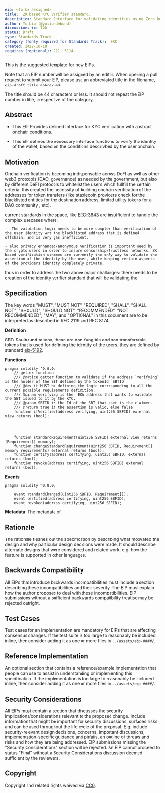 ```yaml
---
eip: <to be assigned>
title:  ZK based KYC verifier standard. 
description: Standard Interface for validating identities using Zero knowledge proofs
author: Yu Liu (@yuliu-debond)
discussions-to: TBD
status: Draft
type: Standards Track
category (*only required for Standards Track):  ERC
created: 2022-10-18
requires (*optional): 721, 5114.
---
```


This is the suggested template for new EIPs.

Note that an EIP number will be assigned by an editor. When opening a pull request to submit your EIP, please use an abbreviated title in the filename, `eip-draft_title_abbrev.md`.

The title should be 44 characters or less. It should not repeat the EIP number in title, irrespective of the category. 

## Abstract

- This EIP Provides defined interface for KYC verification with abstract onchain conditions.

- This EIP defines the necessary interface functions to verify the identity of the wallet, based on the conditions descrivbed by the user onchain.

## Motivation
Onchain verification is becoming indispensable across DeFI as well as other web3 protocols (DAO, governance) as needed by the government, but also by different DeFI protocols to whitelist the users which fullfill the certain criteria. this created the necessity of building onchain verification of the addresses for token transfers (like stablecoin providers check for the blacklisted entities for the destination address, limited utility tokens for a DAO community , etc). 


current standards in the space, like [ERC-3643](./eip-3643.md) are insufficient to handle the complex usecases where: 

    -  The validation logic needs to be more complex than verification of the user identity wrt the blacklisted address that is defined offchain, and is very gas inefficient. 

    - also privacy enhanced/anonymous verification is important need by the crypto users in order to insure censorship/trustless networks. ZK based verification schemes are currently the only way to validate the assertion of the identity by the user, while keeping certain aspects of the providers identity completely private.

thus in order to address the two above major challanges: there needs to be creation of the identity verifier standard that will be validating the 


   

## Specification
The key words "MUST", "MUST NOT", "REQUIRED", "SHALL", "SHALL NOT", "SHOULD", "SHOULD NOT", "RECOMMENDED", "NOT RECOMMENDED", "MAY", and "OPTIONAL" in this document are to be interpreted as described in RFC 2119 and RFC 8174.

**Definition**

SBT: Soulbound tokens, these are non-fungible and non transferrable tokens that is used for defining the identity of the users. they are defined by standard [eip-5192](./eip-5192.md).

**Functions**

```solidity
pragma solidity ^0.8.0;
    // getter function 
    /// @notice getter function to validate if the address `verifying` is the holder of the SBT defined by the tokenId `SBTID`
    /// @dev it MUST be defining the logic corresponding to all the current possible requirements definition.
    /// @param verifying is the  EOA address that wants to validate the SBT issued to it by the KYC. 
    /// @param SBTID is the Id of the SBT that user is the claimer.
    /// @return true if the assertion is valid, else false
    function ifVerified(address verifying, uint256 SBFID) external view returns (bool);




    function standardRequirement(uint256 SBFID) external view returns (Requirement[] memory);
    function changeStandardRequirement(uint256 SBFID, Requirement[] memory requirements) external returns (bool);
    function certify(address certifying, uint256 SBFID) external returns (bool);
    function revoke(address certifying, uint256 SBFID) external returns (bool);
```

**Events**

```solidity
pragma solidity ^0.8.0;

    event standardChanged(uint256 SBFID, Requirement[]);   
    event certified(address certifying, uint256 SBFID);
    event revoked(address certifying, uint256 SBFID);
```

**Metadata**:
The metadata of 







## Rationale
The rationale fleshes out the specification by describing what motivated the design and why particular design decisions were made. It should describe alternate designs that were considered and related work, e.g. how the feature is supported in other languages.

## Backwards Compatibility
All EIPs that introduce backwards incompatibilities must include a section describing these incompatibilities and their severity. The EIP must explain how the author proposes to deal with these incompatibilities. EIP submissions without a sufficient backwards compatibility treatise may be rejected outright.

## Test Cases
Test cases for an implementation are mandatory for EIPs that are affecting consensus changes.  If the test suite is too large to reasonably be included inline, then consider adding it as one or more files in `../assets/eip-####/`.

## Reference Implementation
An optional section that contains a reference/example implementation that people can use to assist in understanding or implementing this specification.  If the implementation is too large to reasonably be included inline, then consider adding it as one or more files in `../assets/eip-####/`.

## Security Considerations
All EIPs must contain a section that discusses the security implications/considerations relevant to the proposed change. Include information that might be important for security discussions, surfaces risks and can be used throughout the life cycle of the proposal. E.g. include security-relevant design decisions, concerns, important discussions, implementation-specific guidance and pitfalls, an outline of threats and risks and how they are being addressed. EIP submissions missing the "Security Considerations" section will be rejected. An EIP cannot proceed to status "Final" without a Security Considerations discussion deemed sufficient by the reviewers.

## Copyright
Copyright and related rights waived via [CC0](../LICENSE.md).